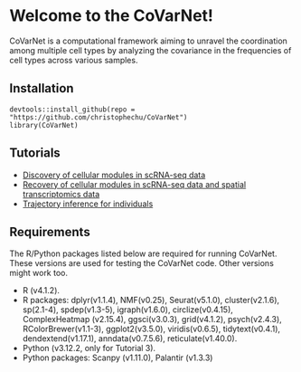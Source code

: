 # **Welcome to the CoVarNet!**
CoVarNet is a computational framework aiming to unravel the coordination among multiple cell types by analyzing the covariance in the frequencies of cell types across various samples.


## **Installation**
```
devtools::install_github(repo = "https://github.com/christophechu/CoVarNet")
library(CoVarNet)
```


## **Tutorials**
* [Discovery of cellular modules in scRNA-seq data](https://htmlpreview.github.io/?https://github.com/QiangShiPKU/CoVarNet/blob/main/vignette/tutorial_discovery.html)
* [Recovery of cellular modules in scRNA-seq data and spatial transcriptomics data](https://htmlpreview.github.io/?https://github.com/QiangShiPKU/CoVarNet/blob/main/vignette/tutorial_recovery.html)
* [Trajectory inference for individuals](https://htmlpreview.github.io/?https://github.com/QiangShiPKU/CoVarNet/blob/main/vignette/tutorial_trajectory.html)


## **Requirements**
The R/Python packages listed below are required for running CoVarNet. These versions are used for testing the CoVarNet code. Other versions might work too.
* R (v4.1.2).
* R packages: dplyr(v1.1.4), NMF(v0.25), Seurat(v5.1.0), cluster(v2.1.6), sp(2.1-4), spdep(v1.3-5), igraph(v1.6.0), circlize(v0.4.15), ComplexHeatmap (v2.15.4), ggsci(v3.0.3), grid(v4.1.2), psych(v2.4.3), RColorBrewer(v1.1-3), ggplot2(v3.5.0), viridis(v0.6.5), tidytext(v0.4.1), dendextend(v1.17.1), anndata(v0.7.5.6), reticulate(v1.40.0).
* Python (v3.12.2, only for Tutorial 3).
* Python packages: Scanpy (v1.11.0), Palantir (v1.3.3)
